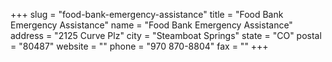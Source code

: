 +++
slug = "food-bank-emergency-assistance"
title = "Food Bank Emergency Assistance"
name = "Food Bank Emergency Assistance"
address = "2125 Curve Plz"
city = "Steamboat Springs"
state = "CO"
postal = "80487"
website = ""
phone = "970 870-8804"
fax = ""
+++
